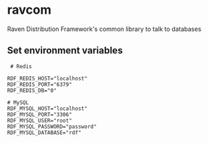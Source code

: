 # ravcom
Raven Distribution Framework's common library to talk to databases

## Set environment variables
     # Redis

    RDF_REDIS_HOST="localhost"
    RDF_REDIS_PORT="6379"
    RDF_REDIS_DB="0"

    # MySQL
    RDF_MYSQL_HOST="localhost"
    RDF_MYSQL_PORT="3306"
    RDF_MYSQL_USER="root"
    RDF_MYSQL_PASSWORD="password"
    RDF_MYSQL_DATABASE="rdf"

